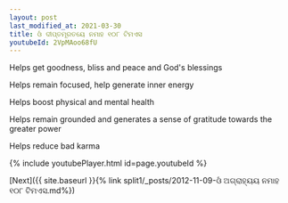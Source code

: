 ```yaml
---
layout: post
last_modified_at: 2021-03-30
title: ଓଁ ଦୀପ୍ତମୂରତୟେ ନମାହ ୧୦୮ ଟିମଏସ
youtubeId: 2VpMAoo68fU
---
```

 
 
Helps get goodness, bliss and peace and God's blessings
 
Helps remain focused, help generate inner energy 
 
Helps boost physical and mental health 
 
Helps remain grounded and generates a sense of gratitude towards the greater power 
 
Helps reduce bad karma
 
 
 
 


{% include youtubePlayer.html id=page.youtubeId %}
 
[Next]({{ site.baseurl }}{% link  split1/_posts/2012-11-09-ଓଁ ଅଗ୍ରାହ୍ୟୟ ନମାହ ୧୦୮ ଟିମଏସ.md%})
 

